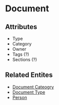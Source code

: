 # Document

## Attributes

- Type
- Category
- Owner
- Tags (?)
- Sections (?)

## Related Entites

- [Document Cateogry](./document_category.md)
- [Document Type](./document_type.md)
- [Person](./person.md)
